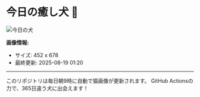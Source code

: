 # 今日の癒し犬 🐶

![今日の犬](https://cdn2.thedogapi.com/images/IRrPFImEC.jpg)

**画像情報:**
- サイズ: 452 x 678
- 最終更新: 2025-08-19 01:20

---

このリポジトリは毎日朝9時に自動で猫画像が更新されます。
GitHub Actionsの力で、365日違う犬に出会えます！
